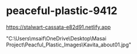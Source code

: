 # peaceful-plastic-9412

https://stalwart-cassata-e82d91.netlify.app


"C:\Users\msaif\OneDrive\Desktop\Masai Project\Peacful_Plastic_Images\Kavita_about01.jpg"
